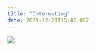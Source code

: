 ```yaml
---
title: "Interesting"
date: 2021-12-29T15:46:00Z
---
```


![](/images/2022/01/03/401536800614989.png)